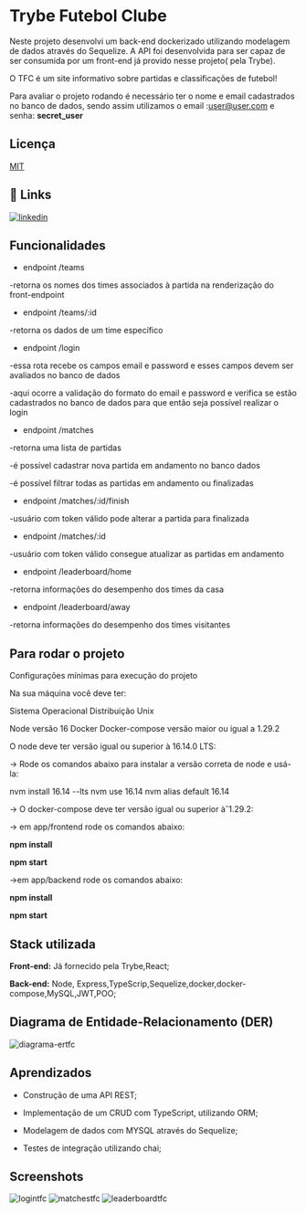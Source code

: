 
# Trybe Futebol Clube

Neste projeto desenvolvi um back-end dockerizado utilizando modelagem de dados através do Sequelize. A API foi desenvolvida para ser capaz de ser consumida por um front-end já provido nesse projeto( pela Trybe).

O TFC é um site informativo sobre partidas e classificações de futebol!

Para avaliar o projeto rodando é necessário ter o nome e email cadastrados no banco de dados, sendo assim utilizamos o email :user@user.com e senha: **secret_user**



## Licença

[MIT](https://choosealicense.com/licenses/mit/)


## 🔗 Links

[![linkedin](https://img.shields.io/badge/linkedin-0A66C2?style=for-the-badge&logo=linkedin&logoColor=white)](https://www.linkedin.com/in/camila-paiz/)

## Funcionalidades

- endpoint /teams

-retorna os nomes dos times associados à partida na renderização do front-endpoint

- endpoint /teams/:id

-retorna os dados de um time específico

- endpoint /login

-essa rota recebe os campos email e password e esses campos devem ser avaliados  no banco de dados

-aqui ocorre a validação do formato do email e password e verifica se estão cadastrados no banco de dados para que então seja possível realizar o login

- endpoint /matches

-retorna uma lista de partidas

-é possível cadastrar nova partida em andamento no banco dados

-é possível filtrar todas as partidas em andamento ou finalizadas 

- endpoint /matches/:id/finish

-usuário com token válido pode alterar a partida para finalizada

- endpoint /matches/:id

-usuário com token válido consegue atualizar as partidas em andamento

- endpoint /leaderboard/home

-retorna informações do desempenho dos times da casa

- endpoint /leaderboard/away

-retorna informações do desempenho dos times visitantes


## Para rodar o projeto
Configurações mínimas para execução do projeto

Na sua máquina você deve ter:

Sistema Operacional Distribuição Unix

Node versão 16
Docker
Docker-compose versão maior ou igual a 1.29.2 

O node deve ter versão igual ou superior à 16.14.0 LTS:


-> Rode os comandos abaixo para instalar a versão correta de node e usá-la:

nvm install 16.14 --lts
nvm use 16.14
nvm alias default 16.14

-> O docker-compose deve ter versão igual ou superior àˆ1.29.2:

-> em app/frontend rode os comandos abaixo:

**npm install**

**npm start**

->em app/backend rode os comandos abaixo:

**npm install**

**npm start**

## Stack utilizada

**Front-end:** Já fornecido pela Trybe,React;

**Back-end:** Node, Express,TypeScrip,Sequelize,docker,docker-compose,MySQL,JWT,POO;


## Diagrama de Entidade-Relacionamento (DER)

![diagrama-ertfc](https://user-images.githubusercontent.com/106762952/233203267-bfaacd0c-ddd7-454f-a4cb-df6e0521f253.png)

## Aprendizados


- Construção de uma API REST;

- Implementação de um CRUD com TypeScript, utilizando ORM;

- Modelagem de dados com MYSQL através do Sequelize;

- Testes de integração utilizando chai;

## Screenshots

![logintfc](https://user-images.githubusercontent.com/106762952/233212284-7808cb6d-af27-49c6-8e1d-eaaea05a0637.png)
![matchestfc](https://user-images.githubusercontent.com/106762952/233212332-d1bda488-98ee-48dc-b708-00675100a1f2.png)
![leaderboardtfc](https://user-images.githubusercontent.com/106762952/233212401-3c0e2023-a0c5-4308-b02b-b17a7d8ee0b2.png)

